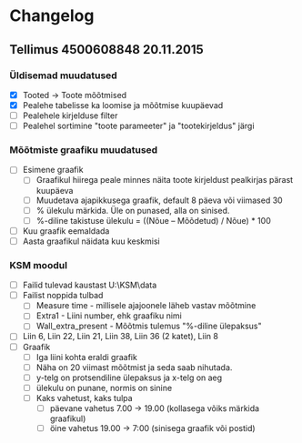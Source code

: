 # Changelog

## Tellimus 4500608848 20.11.2015

### Üldisemad muudatused

- [x] Tooted -> Toote mõõtmised
- [x] Pealehe tabelisse ka loomise ja mõõtmise kuupäevad
- [ ] Pealehele kirjelduse filter
- [ ] Pealehel sortimine "toote parameeter" ja "tootekirjeldus" järgi

### Mõõtmiste graafiku muudatused

- [ ] Esimene graafik
    - [ ] Graafikul hiirega peale minnes näita toote kirjeldust pealkirjas pärast kuupäeva
    - [ ] Muudetava ajapikkusega graafik, default 8 päeva või viimased 30
    - [ ] % ülekulu märkida. Üle on punased, alla on sinised.
    - [ ] %-diline takistuse ülekulu = ((Nõue – Mõõdetud) / Nõue) * 100
- [ ] Kuu graafik eemaldada
- [ ] Aasta graafikul näidata kuu keskmisi

### KSM moodul

- [ ] Failid tulevad kaustast U:\KSM\data
- [ ] Failist noppida tulbad
    - [ ] Measure time - millisele ajajoonele läheb vastav mõõtmine
    - [ ] Extra1 - Liini number, ehk graafiku nimi
    - [ ] Wall_extra_present - Mõõtmis tulemus "%-diline ülepaksus"
- [ ] Liin 6, Liin 22, Liin 21, Liin 38, Liin 36 (2 katet), Liin 8
- [ ] Graafik
    - [ ] Iga liini kohta eraldi graafik
    - [ ] Näha on 20 viimast mõõtmist ja seda saab nihutada.
    - [ ] y-telg on protsendiline ülepaksus ja x-telg on aeg
    - [ ] ülekulu on punane, normis on sinine
    - [ ] Kaks vahetust, kaks tulpa
        - [ ] päevane vahetus 7.00 -> 19.00 (kollasega võiks märkida graafikul)
        - [ ] öine vahetus 19.00 -> 7:00 (sinisega graafik või postid)
